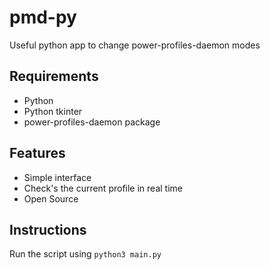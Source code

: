# pmd-py
Useful python app to change power-profiles-daemon modes

## Requirements

- Python
- Python tkinter
- power-profiles-daemon package

## Features

- Simple interface
- Check's the current profile in real time
- Open Source

## Instructions

Run the script using `python3 main.py`

